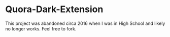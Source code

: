 # Quora-Dark-Extension
This project was abandoned circa 2016 when I was in High School and likely no longer works. Feel free to fork.
